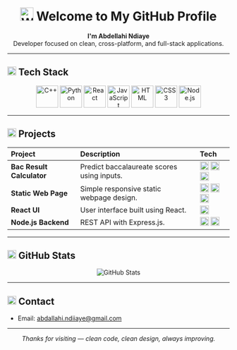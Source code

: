 <h1 align="center">
  <img src="https://cdn.jsdelivr.net/gh/simple-icons/simple-icons/icons/github.svg" alt="Welcome" height="30"/>
  Welcome to My GitHub Profile
</h1>

<p align="center">
  <strong>I'm Abdellahi Ndiaye</strong><br/>
  Developer focused on clean, cross-platform, and full-stack applications.
</p>

---

## <img src="https://cdn.jsdelivr.net/gh/devicons/devicon/icons/code/code-original.svg" height="20"/> Tech Stack

<div align="center">
  <img src="https://cdn.jsdelivr.net/gh/devicons/devicon/icons/cplusplus/cplusplus-original.svg" alt="C++" height="50" />
  <img src="https://cdn.jsdelivr.net/gh/devicons/devicon/icons/python/python-original.svg" alt="Python" height="50" />
  <img src="https://cdn.jsdelivr.net/gh/devicons/devicon/icons/react/react-original.svg" alt="React" height="50" />
  <img src="https://cdn.jsdelivr.net/gh/devicons/devicon/icons/javascript/javascript-original.svg" alt="JavaScript" height="50" />
  <img src="https://cdn.jsdelivr.net/gh/devicons/devicon/icons/html5/html5-original.svg" alt="HTML" height="50" />
  <img src="https://cdn.jsdelivr.net/gh/devicons/devicon/icons/css3/css3-original.svg" alt="CSS3" height="50" />
  <img src="https://cdn.jsdelivr.net/gh/devicons/devicon/icons/nodejs/nodejs-original.svg" alt="Node.js" height="50" />
</div>

---

## <img src="https://cdn.jsdelivr.net/gh/devicons/devicon/icons/github/github-original.svg" height="20"/> Projects

<table>
  <thead>
    <tr>
      <th align="left">Project</th>
      <th align="left">Description</th>
      <th align="left">Tech</th>
    </tr>
  </thead>
  <tbody>
    <tr>
      <td><strong>Bac Result Calculator</strong></td>
      <td>Predict baccalaureate scores using inputs.</td>
      <td>
        <img src="https://cdn.jsdelivr.net/gh/devicons/devicon/icons/cplusplus/cplusplus-original.svg" height="20" />
        <img src="https://cdn.jsdelivr.net/gh/devicons/devicon/icons/python/python-original.svg" height="20" />
        <img src="https://cdn.jsdelivr.net/gh/devicons/devicon/icons/html5/html5-original.svg" height="20" />
      </td>
    </tr>
    <tr>
      <td><strong>Static Web Page</strong></td>
      <td>Simple responsive static webpage design.</td>
      <td>
        <img src="https://cdn.jsdelivr.net/gh/devicons/devicon/icons/html5/html5-original.svg" height="20" />
        <img src="https://cdn.jsdelivr.net/gh/devicons/devicon/icons/css3/css3-original.svg" height="20" />
        <img src="https://cdn.jsdelivr.net/gh/devicons/devicon/icons/javascript/javascript-original.svg" height="20" />
      </td>
    </tr>
    <tr>
      <td><strong>React UI</strong></td>
      <td>User interface built using React.</td>
      <td>
        <img src="https://cdn.jsdelivr.net/gh/devicons/devicon/icons/react/react-original.svg" height="20" />
      </td>
    </tr>
    <tr>
      <td><strong>Node.js Backend</strong></td>
      <td>REST API with Express.js.</td>
      <td>
        <img src="https://cdn.jsdelivr.net/gh/devicons/devicon/icons/nodejs/nodejs-original.svg" height="20" />
        <img src="https://cdn.jsdelivr.net/gh/devicons/devicon/icons/javascript/javascript-original.svg" height="20" />
      </td>
    </tr>
  </tbody>
</table>

---

## <img src="https://cdn.jsdelivr.net/gh/devicons/devicon/icons/github/github-original.svg" height="20"/> GitHub Stats

<p align="center">
  <img src="https://github-readme-stats.vercel.app/api?username=abdellahi-ndiaye&show_icons=true&theme=default" alt="GitHub Stats" />
</p>

---

## <img src="https://cdn.jsdelivr.net/gh/devicons/devicon/icons/google/google-original.svg" height="20"/> Contact

- Email: [abdallahi.ndiiaye@gmail.com](mailto:abdallahi.ndiiaye@gmail.com)

---

<p align="center">
  <em>Thanks for visiting — clean code, clean design, always improving.</em>
</p>
